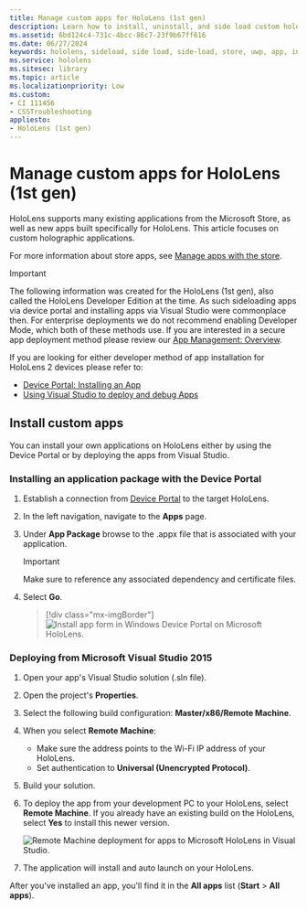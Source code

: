 ```yaml
---
title: Manage custom apps for HoloLens (1st gen)
description: Learn how to install, uninstall, and side load custom holographic apps on HoloLens devices using the Device Portal and Visual Studio.
ms.assetid: 6bd124c4-731c-4bcc-86c7-23f9b67ff616
ms.date: 06/27/2024
keywords: hololens, sideload, side load, side-load, store, uwp, app, install
ms.service: hololens
ms.sitesec: library
ms.topic: article
ms.localizationpriority: Low
ms.custom: 
- CI 111456
- CSSTroubleshooting
appliesto:
- HoloLens (1st gen)
---
```


# Manage custom apps for HoloLens (1st gen)

HoloLens supports many existing applications from the Microsoft Store, as well as new apps built specifically for HoloLens. This article focuses on custom holographic applications.  

For more information about store apps, see [Manage apps with the store](holographic-store-apps.md).

> [!IMPORTANT]
> The following information was created for the HoloLens (1st gen), also called the HoloLens Developer Edition at the time. As such sideloading apps via device portal and installing apps via Visual Studio were commonplace then. For enterprise deployments we do not recommend enabling Developer Mode, which both of these methods use. If you are interested in a secure app deployment method please review our [App Management: Overview](app-deploy-overview.md).
>
> If you are looking for either developer method of app installation for HoloLens 2 devices please refer to:
>
> - [Device Portal: Installing an App](/windows/mixed-reality/develop/platform-capabilities-and-apis/using-the-windows-device-portal#installing-an-app)
> - [Using Visual Studio to deploy and debug Apps](/windows/mixed-reality/develop/platform-capabilities-and-apis/using-visual-studio)

## Install custom apps

You can install your own applications on HoloLens either by using the Device Portal or by deploying the apps from Visual Studio.

### Installing an application package with the Device Portal

1. Establish a connection from [Device Portal](/windows/mixed-reality/using-the-windows-device-portal) to the target HoloLens.

1. In the left navigation, navigate to the **Apps** page.

1. Under **App Package** browse to the .appx file that is associated with your application.

   > [!IMPORTANT]
   > Make sure to reference any associated dependency and certificate files.

1. Select **Go**.

   > [!div class="mx-imgBorder"]
   > ![Install app form in Windows Device Portal on Microsoft HoloLens.](images/deviceportal-appmanager.jpg)

### Deploying from Microsoft Visual Studio 2015

1. Open your app's Visual Studio solution (.sln file).

1. Open the project's **Properties**.

1. Select the following build configuration: **Master/x86/Remote Machine**.

1. When you select **Remote Machine**:
   - Make sure the address points to the Wi-Fi IP address of your HoloLens.
   - Set authentication to **Universal (Unencrypted Protocol)**.
   
1. Build your solution.

1. To deploy the app from your development PC to your HoloLens, select **Remote Machine**. If you already have an existing build on the HoloLens, select **Yes** to install this newer version.  

   ![Remote Machine deployment for apps to Microsoft HoloLens in Visual Studio.](images/vs2015-remotedeployment.jpg)  
   
1. The application will install and auto launch on your HoloLens.

After you've installed an app, you'll find it in the **All apps** list​ (**Start** > **All apps**).
